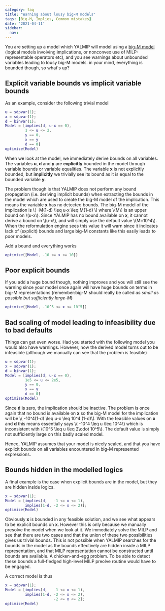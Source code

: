 ```yaml
---
category: faq
title: "Warning about lousy big-M models"
tags: [Big-M, Implies, Common mistakes]
date: '2021-04-11'
sidebar:
  nav:
---
```


You are setting up a model which YALMIP will model using a [big-M model](/tutorial/bigmandconvexhulls) (logical models involving implications, or nonconvex use of MILP-representable operators etc), and you see warnings about unbounded variables leading to lousy big-M models. in your mind, everything is bounded though, so what's up?

## Explicit variable bounds vs implicit variable bounds

As an example, consider the following trivial model

````matlab
u = sdpvar(1);
x = sdpvar(1);
d = binvar(1);
Model = [implies(d, u-x == 0),         
         1 <= u <= 2, 
         y == 0,
         x == y
         d == 0]
optimize(Model)
````

When we look at the model, we immediately derive bounds on all variables. The variables **u**, **d** and **y** are **explicitly** bounded in the model through variable bounds or variable equalities. The variable **x** is not explicitly bounded, but **implicitly** we trivially see its bound as it is equal to the bounded variable **y**. 

The problem though is that YALMIP does not perform any bound propagation (i.e. deriving implicit bounds) when extracting the bounds in the model which are used to create the big-M model of the implication. This means the variable **x** has no detected bounds. The big-M model of the implication is \\( -M(1-d) \leq u-x \leq M(1-d) \\) where \\(M\\) is an upper bound on \\(u-x\\). Since YALMIP has no bound available on **x**, it cannot derive a bound on \\(u-x\\), and will simply use the default value \\(M=10^4\\). When the reformulation engine sees this value it will warn since it indicates lack of (explicit) bounds and large big-M constants like this easily leads to poor models.

Add a bound and everything works

````matlab
optimize([Model, -10 <= x <= 10])
````

## Poor explicit bounds
If you add a huge bound though, nothing improves and you will still see the warning since your model once again will have huge bounds on terms in big-M representations (remember:big-M should really be called *as small as possible but sufficiently large-M*)

````matlab
optimize([Model, -10^5 <= x <= 10^5])
````

## Bad scaling of model leading to infeasibility due to bad defaults

Things can get even worse. Had you started with the following model you would also have warnings. However, now the derived model turns out to be infeasible (although we manually can see that the problem is feasible)

````matlab
u = sdpvar(1);
x = sdpvar(1);
d = binvar(1);
Model = [implies(d, u-x == 0),         
         1e5 <= u <= 2e5, 
         y == 0,
         x == y
         d == 0]
optimize(Model)
````

Since **d** is zero, the implication should be inactive. The problem is once again that no bound is available on **x** so the big-M model for the implication will be \\(  -10^4(1-d) \leq u-x \leq 10^4 (1-d)\\). With the feasible values on **x** and **d** this means essentially says \\( -10^4 \leq u \leq 10^4\\) which is inconsistent with \\(10^5 \leq u \leq 2\cdot 10^5\\). The default value is simply not sufficiently large on this badly scaled model. 

Hence, YALMIP assumes that your model is nicely scaled, and that you have explicit bounds on all variables encountered in big-M represented expressions.

## Bounds hidden in the modelled logics

A final example is the case when explicit bounds are in the model, but they are hidden inside logics.

````matlab
x = sdpvar(1);
Model = [implies(d,   -1 <= x <= 1),         
         implies(1-d, -2 <= x <= 2)];
optimize(Model)
````

Obviously **x** is bounded in any feasible solution, and we see what appears to be explicit bounds on **x**. However this is only because we manually presolve the model when we look at it. We immediately solve the MILP and see that there are two cases and that the union of these two possibilities gives us trivial bounds. This is not possible when YALMIP searches for the bounds in the model as the bounds effectively are hidden inside a MILP representation, and that MILP representation cannot be constructed until bounds are available. A chicken-and-egg problem. To be able to detect these bounds a full-fledged high-level MILP preolve routine would have to be engaged.

A correct model is thus

````matlab
x = sdpvar(1);
Model = [implies(d,   -1 <= x <= 1),         
         implies(1-d, -2 <= x <= 2),
                      -2 <= x <= 2];
optimize(Model)
````
